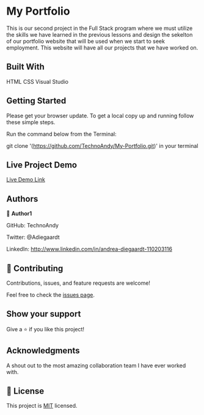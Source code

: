 
# My Portfolio

This is our second project in the Full Stack program where we must utilize the skills we have learned in the previous lessons and design the sekelton of our portfolio website that will be used when we start to seek employment. This website will have all our projects that we have worked on.


## Built With

HTML
CSS
Visual Studio

## Getting Started
Please get your browser update.
To get a local copy up and running follow these simple steps.

Run the command below from the Terminal:

git clone <URL> '(https://github.com/TechnoAndy/My-Portfolio.git)' in your terminal

## Live Project Demo

[Live Demo Link](https://technoandy.github.io/My-Portfolio/)

## Authors

👤 **Author1**

GitHub: TechnoAndy 

Twitter: @Adiegaardt 

LinkedIn: http://www.linkedin.com/in/andrea-diegaardt-110203116


## 🤝 Contributing


Contributions, issues, and feature requests are welcome!

Feel free to check the [issues page](../../issues/).

## Show your support

Give a ⭐️ if you like this project!

## Acknowledgments

A shout out to the most amazing collaboration team I have ever worked with.

## 📝 License

This project is [MIT](./LICENSE) licensed.


